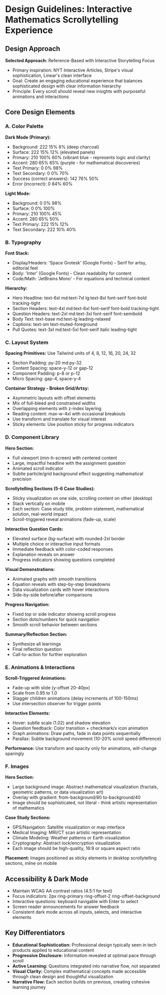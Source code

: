 # Design Guidelines: Interactive Mathematics Scrollytelling Experience

## Design Approach

**Selected Approach:** Reference-Based with Interactive Storytelling Focus
- Primary inspiration: NYT Interactive Articles, Stripe's visual sophistication, Linear's clean interface
- Goal: Create an engaging educational experience that balances sophisticated design with clear information hierarchy
- Principle: Every scroll should reveal new insights with purposeful animations and interactions

## Core Design Elements

### A. Color Palette

**Dark Mode (Primary):**
- Background: 222 15% 8% (deep charcoal)
- Surface: 222 15% 12% (elevated panels)
- Primary: 210 100% 60% (vibrant blue - represents logic and clarity)
- Accent: 280 65% 65% (purple - for mathematical discoveries)
- Text Primary: 0 0% 98%
- Text Secondary: 0 0% 70%
- Success (correct answers): 142 76% 50%
- Error (incorrect): 0 84% 60%

**Light Mode:**
- Background: 0 0% 98%
- Surface: 0 0% 100%
- Primary: 210 100% 45%
- Accent: 280 65% 50%
- Text Primary: 222 15% 12%
- Text Secondary: 222 10% 40%

### B. Typography

**Font Stack:**
- Display/Headers: 'Space Grotesk' (Google Fonts) - Serif for artsy, editorial feel
- Body: 'Inter' (Google Fonts) - Clean readability for content
- Code/Math: 'JetBrains Mono' - For equations and technical content

**Hierarchy:**
- Hero Headline: text-6xl md:text-7xl lg:text-8xl font-serif font-bold tracking-tight
- Section Headers: text-4xl md:text-6xl font-serif font-bold tracking-tight
- Question Headers: text-2xl md:text-3xl font-serif font-semibold
- Body Text: text-base md:text-lg leading-relaxed
- Captions: text-sm text-muted-foreground
- Pull Quotes: text-3xl md:text-5xl font-serif italic leading-tight

### C. Layout System

**Spacing Primitives:** Use Tailwind units of 4, 8, 12, 16, 20, 24, 32
- Section Padding: py-20 md:py-32
- Content Spacing: space-y-12 or gap-12
- Component Padding: p-8 or p-12
- Micro Spacing: gap-4, space-y-4

**Container Strategy - Broken Grid/Artsy:**
- Asymmetric layouts with offset elements
- Mix of full-bleed and constrained widths
- Overlapping elements with z-index layering
- Reading content: max-w-4xl with occasional breakouts
- Use transform and translate for visual interest
- Sticky elements: Use position sticky for progress indicators

### D. Component Library

**Hero Section:**
- Full viewport (min-h-screen) with centered content
- Large, impactful headline with the assignment question
- Animated scroll indicator
- Subtle particle/grid background effect suggesting mathematical precision

**Scrollytelling Sections (5-6 Case Studies):**
- Sticky visualization on one side, scrolling content on other (desktop)
- Stack vertically on mobile
- Each section: Case study title, problem statement, mathematical solution, real-world impact
- Scroll-triggered reveal animations (fade-up, scale)

**Interactive Question Cards:**
- Elevated surface (bg-surface) with rounded-2xl border
- Multiple choice or interactive input formats
- Immediate feedback with color-coded responses
- Explanation reveals on answer
- Progress indicators showing questions completed

**Visual Demonstrations:**
- Animated graphs with smooth transitions
- Equation reveals with step-by-step breakdowns
- Data visualization cards with hover interactions
- Side-by-side before/after comparisons

**Progress Navigation:**
- Fixed top or side indicator showing scroll progress
- Section dots/numbers for quick navigation
- Smooth scroll behavior between sections

**Summary/Reflection Section:**
- Synthesize all learnings
- Final reflection question
- Call-to-action for further exploration

### E. Animations & Interactions

**Scroll-Triggered Animations:**
- Fade-up with slide (y-offset 20-40px)
- Scale from 0.95 to 1.0
- Stagger children animations (delay increments of 100-150ms)
- Use intersection observer for trigger points

**Interactive Elements:**
- Hover: subtle scale (1.02) and shadow elevation
- Question feedback: Color transition + checkmark/x icon animation
- Graph animations: Draw paths, fade in data points sequentially
- Parallax: Subtle background movement (10-20% scroll speed difference)

**Performance:** Use transform and opacity only for animations, will-change sparingly

### F. Images

**Hero Section:**
- Large background image: Abstract mathematical visualization (fractals, geometric patterns, or data visualization art)
- Overlay with gradient: from-background/80 to-background/40
- Image should be sophisticated, not literal - think artistic representation of mathematics

**Case Study Sections:**
- GPS/Navigation: Satellite visualization or map interface
- Medical Imaging: MRI/CT scan artistic representation
- Climate Modeling: Weather patterns or Earth visualization
- Cryptography: Abstract lock/encryption visualization
- Each image should be high-quality, 16:9 or square aspect ratio

**Placement:** Images positioned as sticky elements in desktop scrollytelling sections, inline on mobile

## Accessibility & Dark Mode

- Maintain WCAG AA contrast ratios (4.5:1 for text)
- Focus indicators: 2px ring-primary ring-offset-2 ring-offset-background
- Interactive questions: keyboard navigable with Enter to select
- Screen reader announcements for answer feedback
- Consistent dark mode across all inputs, selects, and interactive elements

## Key Differentiators

- **Educational Sophistication:** Professional design typically seen in tech products applied to educational content
- **Progressive Disclosure:** Information revealed at optimal pace through scroll
- **Active Learning:** Questions integrated into narrative flow, not separated
- **Visual Clarity:** Complex mathematical concepts made accessible through clean design and thoughtful visualization
- **Narrative Flow:** Each section builds on previous, creating cohesive learning journey